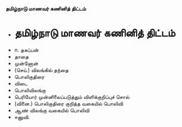 **தமிழ்நாடு மாணவர் கணினித் திட்டம்**
- # தமிழ்நாடு மாணவர் கணினித் திட்டம்
- n. தகப்பன்
- தாதை
- முன்னோன்
- (செய்.) விலங்கில் தந்தை
- பொலிகுதிரை
- விடை
- பொலிவிலங்கு
- பெரியோர் முன்னிலைப்படுத்தும் விளிக்குறிப்புச் சொல்
- (வினை.) பொலிகுதிரை குறித்த வகையில் பொலிவி
- ஆண் விலங்கு வகையில் பொலிவி
- ஈனுவி.


